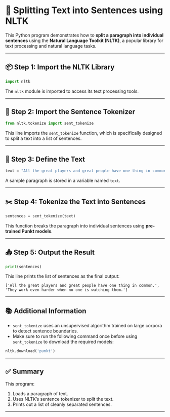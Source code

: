 
# 📝 Splitting Text into Sentences using NLTK

This Python program demonstrates how to **split a paragraph into individual sentences** using the **Natural Language Toolkit (NLTK)**, a popular library for text processing and natural language tasks.

---

## 📦 Step 1: Import the NLTK Library

```python
import nltk
```
The `nltk` module is imported to access its text processing tools.

---

## 🔧 Step 2: Import the Sentence Tokenizer

```python
from nltk.tokenize import sent_tokenize
```
This line imports the `sent_tokenize` function, which is specifically designed to split a text into a list of sentences.

---

## 📝 Step 3: Define the Text

```python
text = "All the great players and great people have one thing in common. They work even harder when no one is watching them."
```
A sample paragraph is stored in a variable named `text`.

---

## ✂️ Step 4: Tokenize the Text into Sentences

```python
sentences = sent_tokenize(text)
```
This function breaks the paragraph into individual sentences using **pre-trained Punkt models**.

---

## 📤 Step 5: Output the Result

```python
print(sentences)
```
This line prints the list of sentences as the final output:

```
['All the great players and great people have one thing in common.', 'They work even harder when no one is watching them.']
```

---

## 📚 Additional Information

- `sent_tokenize` uses an unsupervised algorithm trained on large corpora to detect sentence boundaries.
- Make sure to run the following command once before using `sent_tokenize` to download the required models:

```python
nltk.download('punkt')
```

---

## ✅ Summary

This program:

1. Loads a paragraph of text.
2. Uses NLTK’s sentence tokenizer to split the text.
3. Prints out a list of cleanly separated sentences.

---
